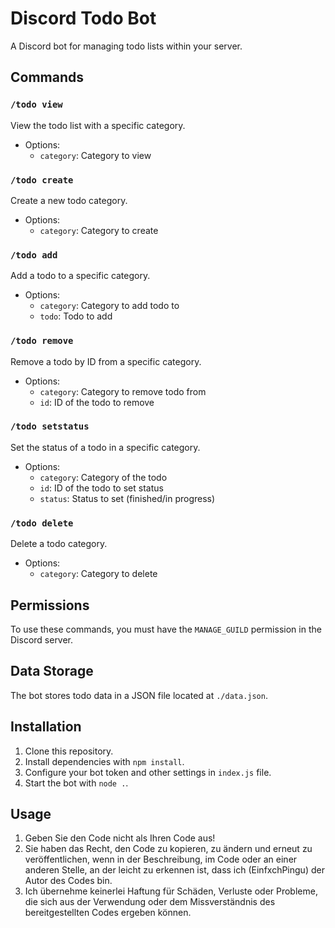 # Discord Todo Bot

A Discord bot for managing todo lists within your server.

## Commands

### `/todo view`
View the todo list with a specific category.

- Options:
  - `category`: Category to view

### `/todo create`
Create a new todo category.

- Options:
  - `category`: Category to create

### `/todo add`
Add a todo to a specific category.

- Options:
  - `category`: Category to add todo to
  - `todo`: Todo to add

### `/todo remove`
Remove a todo by ID from a specific category.

- Options:
  - `category`: Category to remove todo from
  - `id`: ID of the todo to remove

### `/todo setstatus`
Set the status of a todo in a specific category.

- Options:
  - `category`: Category of the todo
  - `id`: ID of the todo to set status
  - `status`: Status to set (finished/in progress)

### `/todo delete`
Delete a todo category.

- Options:
  - `category`: Category to delete

## Permissions

To use these commands, you must have the `MANAGE_GUILD` permission in the Discord server.

## Data Storage

The bot stores todo data in a JSON file located at `./data.json`.

## Installation

1. Clone this repository.
2. Install dependencies with `npm install`.
3. Configure your bot token and other settings in `index.js` file.
4. Start the bot with `node .`.

## Usage

1. Geben Sie den Code nicht als Ihren Code aus!
2. Sie haben das Recht, den Code zu kopieren, zu ändern und erneut zu veröffentlichen, wenn in der Beschreibung, im Code oder an einer anderen Stelle, an der leicht zu erkennen ist, dass ich (EinfxchPingu) der Autor des Codes bin.
3. Ich übernehme keinerlei Haftung für Schäden, Verluste oder Probleme, die sich aus der Verwendung oder dem Missverständnis des bereitgestellten Codes ergeben können. 
